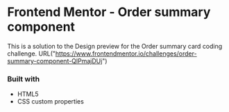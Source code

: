 # Frontend Mentor - Order summary component

This is a solution to the Design preview for the Order summary card coding challenge. URL("https://www.frontendmentor.io/challenges/order-summary-component-QlPmajDUj")

### Built with

- HTML5 
- CSS custom properties

